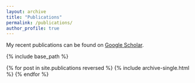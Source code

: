 ```yaml
---
layout: archive
title: "Publications"
permalink: /publications/
author_profile: true
---
```


My recent publications can be found on [Google Scholar](https://scholar.google.com/citations?user=N_FtHksAAAAJ&hl=en).

{% include base_path %}

{% for post in site.publications reversed %}
  {% include archive-single.html %}
{% endfor %}
